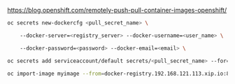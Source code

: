 https://blog.openshift.com/remotely-push-pull-container-images-openshift/


```sh
oc secrets new-dockercfg <pull_secret_name> \ 

    --docker-server=<registry_server> --docker-username=<user_name> \

    --docker-password=<password> --docker-email=<email> \

oc secrets add serviceaccount/default secrets/<pull_secret_name> --for=pull

oc import-image myimage --from=docker-registry.192.168.121.113.xip.io:80 --confirm --insecure-repository=true
```
